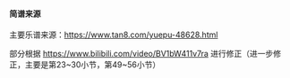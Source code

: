#### 简谱来源

主要乐谱来源：<https://www.tan8.com/yuepu-48628.html>

部分根据 <https://www.bilibili.com/video/BV1bW411v7ra> 进行修正（进一步修正，主要是第23~30小节，第49~56小节）